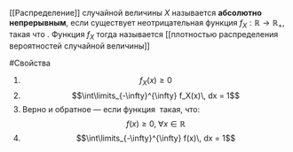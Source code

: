 [[Распределение]] случайной величины $X$ называется **абсолютно непрерывным**, если существует неотрицательная функция $f_X:\mathbb{R}\to \mathbb{R}_+$, такая что <math>\mathbb{P}^X(B) \equiv \mathbb{P}(X\in B) = \int\limits_B f_X(x)\, dx</math>. Функция $f_X$ тогда называется [[плотностью распределения вероятностей случайной величины]]

#Свойства 
1) $$f_X(x) \geqslant 0$$
2) $$\int\limits_{-\infty}^{\infty} f_X(x)\, dx = 1$$
3) Верно и обратное — если функция <math>f:\mathbb{R}\to \mathbb{R}</math> такая, что:
$$f(x) \geqslant 0,\; \forall x \in \mathbb{R}$$
4) $$\int\limits_{-\infty}^{\infty} f(x)\, dx = 1$$